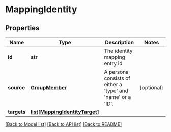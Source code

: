 # MappingIdentity

## Properties
Name | Type | Description | Notes
------------ | ------------- | ------------- | -------------
**id** | **str** | The identity mapping entry id | 
**source** | [**GroupMember**](GroupMember.md) | A persona consists of either a &#39;type&#39; and &#39;name&#39; or a &#39;ID&#39;. | [optional] 
**targets** | [**list[MappingIdentityTarget]**](MappingIdentityTarget.md) |  | 

[[Back to Model list]](../README.md#documentation-for-models) [[Back to API list]](../README.md#documentation-for-api-endpoints) [[Back to README]](../README.md)



